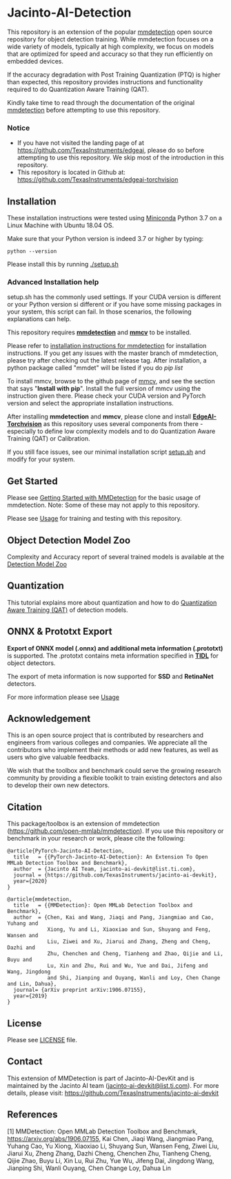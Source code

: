 # Jacinto-AI-Detection

This repository is an extension of the popular [mmdetection](https://github.com/open-mmlab/mmdetection) open source repository for object detection training. While mmdetection focuses on a wide variety of models, typically at high complexity, we focus on models that are optimized for speed and accuracy so that they run efficiently on embedded devices. 

If the accuracy degradation with Post Training Quantization (PTQ) is higher than expected, this repository provides instructions and functionality required to do Quantization Aware Training (QAT).

Kindly take time to read through the documentation of the original [mmdetection](https://github.com/open-mmlab/mmdetection) before attempting to use this repository.

### Notice
- If you have not visited the landing page of at https://github.com/TexasInstruments/edgeai, please do so before attempting to use this repository. We skip most of the introduction in this repository.
- This repository is located in Github at: https://github.com/TexasInstruments/edgeai-torchvision


## Installation
These installation instructions were tested using [Miniconda](https://docs.conda.io/en/latest/) Python 3.7 on a Linux Machine with Ubuntu 18.04 OS.

Make sure that your Python version is indeed 3.7 or higher by typing:<br>
```
python --version
```

Please install this by running [./setup.sh](./setup.sh)


### Advanced Installation help
setup.sh has the commonly used settings. If your CUDA version is different or your Python version si different or if you have some missing packages in your system, this script can fail. In those scenarios, the following explanations can help.

This repository requires [**mmdetection**](https://github.com/open-mmlab/mmdetection) and [**mmcv**](https://github.com/open-mmlab/mmcv) to be installed. 

Please refer to [installation instructions for mmdetection](https://github.com/open-mmlab/mmdetection/blob/master/docs/install.md) for installation instructions. If you get any issues with the master branch of mmdetection, please try after checking out the latest release tag. After installation, a python package called "mmdet" will be listed if you do *pip list*

To install mmcv, browse to the github page of [mmcv](https://github.com/open-mmlab/mmcv), and see the section that says "**Install with pip**". Install the full version of mmcv using the instruction given there. Please check your CUDA version and PyTorch version and select the appropriate installation instructions.

After installing **mmdetection** and **mmcv**, please clone and install [**EdgeAI-Torchvision**](https://github.com/TexasInstruments/edgeai-torchvision) as this repository uses several components from there - especially to define low complexity models and to do Quantization Aware Training (QAT) or Calibration.

If you still face issues, see our minimal installation script [setup.sh](./setup.sh) and modify for your system.


## Get Started

Please see [Getting Started with MMDetection](https://github.com/open-mmlab/mmdetection/blob/master/docs/getting_started.md) for the basic usage of mmdetection. Note: Some of these may not apply to this repository.

Please see [Usage](./docs/det_usage.md) for training and testing with this repository.


## Object Detection Model Zoo

Complexity and Accuracy report of several trained models is available at the [Detection Model Zoo](./docs/det_modelzoo.md) 


## Quantization

This tutorial explains more about quantization and how to do [Quantization Aware Training (QAT)](./docs/det_quantization.md) of detection models.


## ONNX & Prototxt Export
**Export of ONNX model (.onnx) and additional meta information (.prototxt)** is supported. The .prototxt contains meta information specified in **[TIDL](https://software-dl.ti.com/jacinto7/esd/processor-sdk-rtos-jacinto7/latest/exports/docs/psdk_rtos_auto/docs/user_guide/sdk_components.html#ti-deep-learning-library-tidl)** for object detectors. 

The export of meta information is now supported for **SSD** and **RetinaNet** detectors.

For more information please see [Usage](./docs/det_usage.md)


## Acknowledgement

This is an open source project that is contributed by researchers and engineers from various colleges and companies. We appreciate all the contributors who implement their methods or add new features, as well as users who give valuable feedbacks.

We wish that the toolbox and benchmark could serve the growing research community by providing a flexible toolkit to train existing detectors and also to develop their own new detectors.


## Citation

This package/toolbox is an extension of mmdetection (https://github.com/open-mmlab/mmdetection). If you use this repository or benchmark in your research or work, please cite the following:

```
@article{PyTorch-Jacinto-AI-Detection,
  title   = {{PyTorch-Jacinto-AI-Detection}: An Extension To Open MMLab Detection Toolbox and Benchmark},
  author  = {Jacinto AI Team, jacinto-ai-devkit@list.ti.com},
  journal = {https://github.com/TexasInstruments/jacinto-ai-devkit},
  year={2020}
}
```
```
@article{mmdetection,
  title   = {{MMDetection}: Open MMLab Detection Toolbox and Benchmark},
  author  = {Chen, Kai and Wang, Jiaqi and Pang, Jiangmiao and Cao, Yuhang and
             Xiong, Yu and Li, Xiaoxiao and Sun, Shuyang and Feng, Wansen and
             Liu, Ziwei and Xu, Jiarui and Zhang, Zheng and Cheng, Dazhi and
             Zhu, Chenchen and Cheng, Tianheng and Zhao, Qijie and Li, Buyu and
             Lu, Xin and Zhu, Rui and Wu, Yue and Dai, Jifeng and Wang, Jingdong
             and Shi, Jianping and Ouyang, Wanli and Loy, Chen Change and Lin, Dahua},
  journal= {arXiv preprint arXiv:1906.07155},
  year={2019}
}
```


## License

Please see [LICENSE](./LICENSE) file.


## Contact
This extension of MMDetection is part of Jacinto-AI-DevKit and is maintained by the Jacinto AI team (jacinto-ai-devkit@list.ti.com). For more details, please visit: https://github.com/TexasInstruments/jacinto-ai-devkit


## References
[1] MMDetection: Open MMLab Detection Toolbox and Benchmark, https://arxiv.org/abs/1906.07155, Kai Chen, Jiaqi Wang, Jiangmiao Pang, Yuhang Cao, Yu Xiong, Xiaoxiao Li, Shuyang Sun, Wansen Feng, Ziwei Liu, Jiarui Xu, Zheng Zhang, Dazhi Cheng, Chenchen Zhu, Tianheng Cheng, Qijie Zhao, Buyu Li, Xin Lu, Rui Zhu, Yue Wu, Jifeng Dai, Jingdong Wang, Jianping Shi, Wanli Ouyang, Chen Change Loy, Dahua Lin